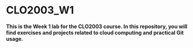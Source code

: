 # CLO2003_W1

**This is the Week 1 lab for the CLO2003 course. In this repository, you will find exercises and projects related to cloud computing and practical Git usage.**
